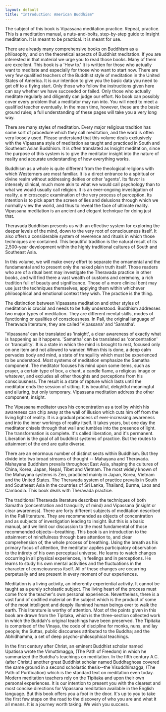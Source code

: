 ```yaml
---
layout: default
title: "Introduction: American Buddhism"
---
```


The subject of this book is Vipassana meditation practice. Repeat, practice. This is a meditation manual, a nuts-and-bolts, step-by-step guide to Insight meditation. It is meant to be practical. It is meant for use.

There are already many comprehensive books on Buddhism as a philosophy, and on the theoretical aspects of Buddhist meditation. If you are interested in that material we urge you to read those books. Many of them are excellent. This book is a 'How to.' It is written for those who actually want to meditate and especially for those who want to start now. There are very few qualified teachers of the Buddhist style of meditation in the United States of America. It is our intention to give you the basic data you need to get off to a flying start. Only those who follow the instructions given here can say whether we have succeeded or failed. Only those who actually meditate regularly and diligently can judge our effort. No book can possibly cover every problem that a meditator may run into. You will need to meet a qualified teacher eventually. In the mean time, however, these are the basic ground rules; a full understanding of these pages will take you a very long way.

There are many styles of meditation. Every major religious tradition has some sort of procedure which they call meditation, and the word is often very loosely used. Please understand that this volume deals exclusively with the Vipassana style of meditation as taught and practiced in South and Southeast Asian Buddhism. It is often translated as Insight meditation, since the purpose of this system is to give the meditator insight into the nature of reality and accurate understanding of how everything works.

Buddhism as a whole is quite different from the theological religions with which Westerners are most familiar. It is a direct entrance to a spiritual or divine realm without addressing deities or other 'agents'. Its flavor is intensely clinical, much more akin to what we would call psychology than to what we would usually call religion. It is an ever-ongoing investigation of reality, a microscopic examination of the very process of perception. Its intention is to pick apart the screen of lies and delusions through which we normally view the world, and thus to reveal the face of ultimate reality. Vipassana meditation is an ancient and elegant technique for doing just that.

Theravada Buddhism presents us with an effective system for exploring the deeper levels of the mind, down to the very root of consciousness itself. It also offers a considerable system of reverence and rituals in which those techniques are contained. This beautiful tradition is the natural result of its 2,500-year development within the highly traditional cultures of South and Southeast Asia.

In this volume, we will make every effort to separate the ornamental and the fundamental and to present only the naked plain truth itself. Those readers who are of a ritual bent may investigate the Theravada practice in other books, and will find there a vast wealth of customs and ceremony, a rich tradition full of beauty and significance. Those of a more clinical bent may use just the techniques themselves, applying them within whichever philosophical and emotional context they wish. The practice is the thing.

The distinction between Vipassana meditation and other styles of meditation is crucial and needs to be fully understood. Buddhism addresses two major types of meditation. They are different mental skills, modes of functioning or qualities of consciousness. In Pali, the original language of Theravada literature, they are called 'Vipassana' and 'Samatha'.

'Vipassana' can be translated as 'insight', a clear awareness of exactly what is happening as it happens. 'Samatha' can be translated as 'concentration' or 'tranquility'. It is a state in which the mind is brought to rest, focused only on one item and not allowed to wander. When this is done, a deep calm pervades body and mind, a state of tranquility which must be experienced to be understood. Most systems of meditation emphasize the Samatha component. The meditator focuses his mind upon some items, such as prayer, a certain type of box, a chant, a candle flame, a religious image or whatever, and excludes all other thoughts and perceptions from his consciousness. The result is a state of rapture which lasts until the meditator ends the session of sitting. It is beautiful, delightful meaningful and alluring, but only temporary. Vipassana meditation address the other component, insight.

The Vipassana meditator uses his concentration as a tool by which his awareness can chip away at the wall of illusion which cuts him off from the living light of reality. It is a gradual process of ever-increasing awareness and into the inner workings of reality itself. It takes years, but one day the meditator chisels through that wall and tumbles into the presence of light. The transformation is complete. It's called liberation, and it's permanent. Liberation is the goal of all buddhist systems of practice. But the routes to attainment of the end are quite diverse.

There are an enormous number of distinct sects within Buddhism. But they divide into two broad streams of thought -- Mahayana and Theravada. Mahayana Buddhism prevails throughout East Asia, shaping the cultures of China, Korea, Japan, Nepal, Tibet and Vietnam. The most widely known of the Mahayana systems is Zen, practiced mainly in Japan, Korea, Vietnam and the United States. The Theravada system of practice prevails in South and Southeast Asia in the countries of Sri Lanka, Thailand, Burma, Laos and Cambodia. This book deals with Theravada practice.

The traditional Theravada literature describes the techniques of both Samatha (concentration and tranquility of mind) and Vipassana (insight or clear awareness). There are forty different subjects of meditation described in the Pali literature. They are recommended as objects of concentration and as subjects of investigation leading to insight. But this is a basic manual, and we limit our discussion to the most fundamental of those recommended objects--breathing. This book is an introduction to the attainment of mindfulness through bare attention to, and clear comprehension of, the whole process of breathing. Using the breath as his primary focus of attention, the meditator applies participatory observation to the intirety of his own perceptual universe. He learns to watch changes occurring in all physical experiences, in feelings and in perceptions. He learns to study his own mental activities and the fluctuations in the character of consciousness itself. All of these changes are occurring perpetually and are present in every moment of our experiences.

Meditation is a living activity, an inherently experiential activity. It cannot be taught as a purely scholastic subject. The living heart of the process must come from the teacher's own personal experience. Nevertheless, there is a vast fund of codified material on the subject which is the product of some of the most intelligent and deeply illumined human beings ever to walk the earth. This literature is worthy of attention. Most of the points given in this book are drawn from the Tipitaka, which is the three-section collected work in which the Buddah's original teachings have been preserved. The Tipitaka is comprised of the Vinaya, the code of discipline for monks, nuns, and lay people; the Suttas, public discourses attributed to the Buddha; and the Abhidhamma, a set of deep psycho-philosophical teachings.

In the first century after Christ, an eminent Buddhist scholar named Upatissa wrote the Vimuttimagga, (The Path of Freedom) in which he summarized the Buddha's teachings on meditation. In the fifth century A.C. (after Christ,) another great Buddhist scholar named Buddhaghosa covered the same ground in a second scholastic thesis--the Visuddhimagga, (The Path of Purification) which is the standard text on meditation even today. Modern meditation teachers rely on the Tipitaka and upon their own personal experiences. It is our intention to present you with the clearest and most concise directions for Vipassana meditation available in the English language. But this book offers you a foot in the door. It's up to you to take the first few steps on the road to the discovery of who you are and what it all means. It is a journey worth taking. We wish you success.
